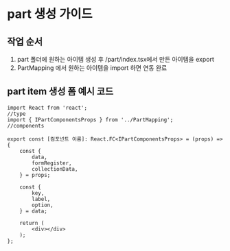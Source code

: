 # part 생성 가이드

## 작업 순서

1. part 폴더에 원하는 아이템 생성 후 /part/index.tsx에서 만든 아이템을 export
2. PartMapping 에서 원하는 아이템을 import 하면 연동 완료

## part item 생성 폼 예시 코드

```
import React from 'react';
//type
import { IPartComponentsProps } from '../PartMapping';
//components

export const [컴포넌트 이름]: React.FC<IPartComponentsProps> = (props) => 
{
    const {
        data,
        formRegister,
        collectionData,
    } = props;

    const {
        key,
        label,
        option,
    } = data;

    return (
        <div></div>
    );
};
```
